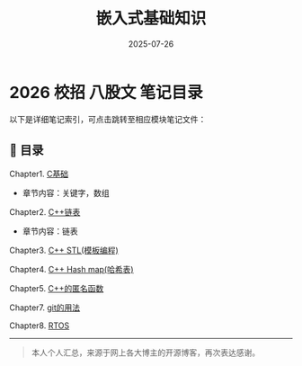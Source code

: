 ﻿---
layout: note
title: "嵌入式基础知识"
date: 2025-07-26
excerpt: "C语⾔、C++、数据结构与算法、操作系统（RTOS）、ARM基础与架构、通讯协议、Linux应⽤知识点、Linux驱动知识点。"
categories: embedded
tags:
  - C语言
  - 嵌入式
  - 基础知识
creat_date: 2025-07-26
---









# 2026 校招 八股文 笔记目录

以下是详细笔记索引，可点击跳转至相应模块笔记文件：

## 📘 目录

Chapter1. [C基础](./basic_knowledge/CH1_c_basic.md)
 - 章节内容：关键字，数组

Chapter2. [C++链表](./basic_knowledge/CH2_CPP_LinkList.md)
 - 章节内容：链表

Chapter3. [C++ STL(模板编程)](./basic_knowledge/CH3_STL.md)

Chapter4. [C++ Hash map(哈希表)](./basic_knowledge/CH4_CPP_hashmap.md)

Chapter5. [C++的匿名函数](./basic_knowledge/CH4_CPP_hashmap.md)

Chapter7. [git的用法](./basic_knowledge/git.md)

Chapter8. [RTOS](./basic_knowledge/CH8_rtos_basics.md)

---

> 本人个人汇总，来源于网上各大博主的开源博客，再次表达感谢。
